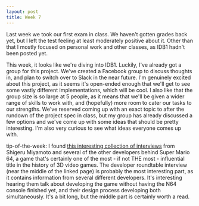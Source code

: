 ```yaml
---
layout: post
title: Week 7
---
```


Last week we took our first exam in class. We haven't gotten grades back yet, but I left the test feeling at least moderately positive about it. Other than that I mostly focused on personal work and other classes, as IDB1 hadn't been posted yet.

This week, it looks like we're diving into IDB1. Luckily, I've already got a group for this project. We've created a Facebook group to discuss thoughts in, and plan to switch over to Slack in the near future. I'm genuinely excited about this project, as it seems it's open-ended enough that we'll get to see some vastly different implementations, which will be cool. I also like that the group size is so large at 5 people, as it means that we'll be given a wider range of skills to work with, and (hopefully) more room to cater our tasks to our strengths. We've reserved coming up with an exact topic to after the rundown of the project spec in class, but my group has already discussed a few options and we've come up with some ideas that should be pretty interesting. I'm also very curious to see what ideas everyone comes up with.

tip-of-the-week: 
  I found [this interesting collection of interviews](http://shmuplations.com/mario64/) from Shigeru Miyamoto and several of the other developers behind Super Mario 64, a game that's certainly one of the most - if not THE most - influential title in the history of 3D video games. The developer roundtable interview (near the middle of the linked page) is probably the most interesting part, as it contains information from several different developers. It's interesting hearing them talk about developing the game without having the N64 console finished yet, and their design process developing both simultaneously. It's a bit long, but the middle part is certainly worth a read.
